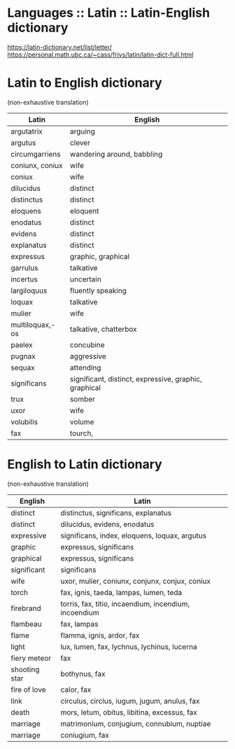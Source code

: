 # Languages :: Latin :: Latin-English dictionary

https://latin-dictionary.net/list/letter/
https://personal.math.ubc.ca/~cass/frivs/latin/latin-dict-full.html

# Latin to English dictionary
(non-exhaustive translation)

Latin             | English
------------------|------------------
argutatrix        | arguing
argutus           | clever
circumgarriens    | wandering around, babbling
coniunx, coniux   | wife
coniux            | wife
dilucidus         | distinct
distinctus        | distinct
eloquens          | eloquent
enodatus          | distinct
evidens           | distinct
explanatus        | distinct
expressus         | graphic, graphical
garrulus          | talkative
incertus          | uncertain
largiloquus       | fluently speaking
loquax            | talkative
mulier            | wife
multiloquax,-os   | talkative, chatterbox
paelex            | concubine
pugnax            | aggressive
sequax            | attending
significans       | significant, distinct, expressive, graphic, graphical
trux              | somber
uxor              | wife
volubilis         | volume
fax               | tourch, 



# English to Latin dictionary
(non-exhaustive translation)

English                 | Latin
------------------------|--------------------------------------------------
distinct                | distinctus, significans, explanatus
distinct                | dilucidus, evidens, enodatus
expressive              | significans, index, eloquens, loquax, argutus
graphic                 | expressus, significans
graphical               | expressus, significans
significant             | significans
wife                    | uxor, mulier, coniunx, conjunx, conjux, coniux
torch                   | fax, ignis, taeda, lampas, lumen, teda
firebrand               | torris, fax, titio, incaendium, incendium, incoendium
flambeau                | fax, lampas
flame                   | flamma, ignis, ardor, fax
light                   | lux, lumen, fax, lychnus, lychinus, lucerna
fiery meteor            | fax
shooting star           | bothynus, fax
fire of love            | calor, fax
link                    | circulus, circlus, iugum, jugum, anulus, fax
death                   | mors, letum, obitus, libitina, excessus, fax
marriage                | matrimonium, conjugium, connubium, nuptiae
marriage                | coniugium, fax
